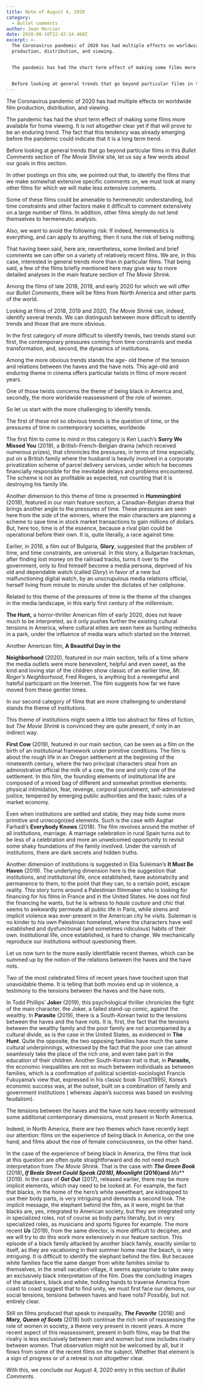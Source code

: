```yaml
---
title: Note of August 4, 2020
category:
  - Bullet comments
author: Jean Mercier
date: 2020-08-10T22:42:14.460Z
excerpt: >-
  The Coronavirus pandemic of 2020 has had multiple effects on worldwide film
  production, distribution, and viewing.


  The pandemic has had the short term effect of making some films more available for home viewing. It is not altogether clear yet if that will prove to be an enduring trend. The fact that this tendency was already emerging before the pandemic could indicate that it is a long term trend.


  Before looking at general trends that go beyond particular films in this Bullet Comments section of The Movie Shrink site, let us say a few words about our goals in this section.
---
```

The Coronavirus pandemic of 2020 has had multiple effects on worldwide film production, distribution, and viewing.

The pandemic has had the short term effect of making some films more available for home viewing. It is not altogether clear yet if that will prove to be an enduring trend. The fact that this tendency was already emerging before the pandemic could indicate that it is a long term trend.

Before looking at general trends that go beyond particular films in this *Bullet Comments* section of *The Movie Shrink* site, let us say a few words about our goals in this section.

In other postings on this site, we pointed out that, to identify the films that we make somewhat extensive specific comments on, we must look at many other films for which we will make less extensive comments.

Some of these films could be amenable to hermeneutic understanding, but time constraints and other factors make it difficult to comment extensively on a large number of films. In addition, other films simply do not lend themselves to hermeneutic analysis.

Also, we want to avoid the following risk: If indeed, hermeneutics is everything, and can apply to anything, then it runs the risk of being nothing.

That having been said, here are, nevertheless, some limited and brief comments we can offer on a variety of relatively recent films. We are, in this case, interested in general trends more than in particular films. That being said, a few of the films briefly mentioned here may give way to more detailed analyses in the main feature section of *The Movie Shrink*.

Among the films of late 2018, 2019, and early 2020 for which we will offer our *Bullet Comments*, there will be films from North America and other parts of the world.

Looking at films of 2018, 2019 and 2020, *The* *Movie Shrink* can, indeed, identify several trends. We can distinguish between more difficult to identify trends and those that are more obvious.

In the first category of more difficult to identify trends, two trends stand out: first, the contemporary pressures coming from time constraints and media transformation, and, second, the dynamics of institutions.

Among the more obvious trends stands the age- old theme of the tension and relations between the haves and the have nots. This age-old and enduring theme in cinema offers particular twists in films of more recent years.

One of those twists concerns the theme of being black in America and, secondly, the more worldwide reassessment of the role of women.

So let us start with the more challenging to identify trends.

The first of these not so obvious trends is the question of time, or the pressures of time in contemporary societies, worldwide.

The first film to come to mind in this category is Ken Loach’s **Sorry We Missed You** (2019), a British-French-Belgian drama (which received numerous prizes), that chronicles the pressures, in terms of time especially, put on a British family where the husband is heavily involved in a corporate privatization scheme of parcel delivery services, under which he becomes financially responsible for the inevitable delays and problems encountered. The scheme is not as profitable as expected, not counting that it is destroying his family life.

Another dimension to this theme of time is presented in **Hummingbird** (2018), featured in our main feature section, a Canadian-Belgian drama that brings another angle to the pressures of time. These pressures are seen here from the side of the winners, where the main characters are planning a scheme to save time in stock market transactions to gain millions of dollars. But, here too, time is of the essence, because a rival plan could be operational before their own. It is, quite literally, a race against time.

Earlier, in 2016, a film out of Bulgaria, **Glory**, suggested that the problem of time, and time constraints, are universal. In this story, a Bulgarian trackman, after finding lost money on the railroad tracks, turns it over to the government, only to find himself become a media persona, deprived of his old and dependable watch (called *Glory*) in favor of a new but malfunctioning digital watch, by an unscrupulous media relations official, herself living from minute to minute under the dictates of her cellphone.

Related to this theme of the pressures of time is the theme of the changes in the media landscape, in this early first century of the millennium.

**The Hunt,** a horror-thriller American film of early 2020, does not leave much to be interpreted, as it only pushes further the existing cultural tensions in America, where cultural elites are seen here as hunting rednecks in a park, under the influence of media wars which started on the Internet.

Another American film, **A Beautiful Day in the**

**Neighborhood** (2020), featured in our main section, tells of a time where the media outlets were more benevolent, helpful and even sweet, as the kind and loving star of the children show classic of an earlier time, *Mr. Roger’s* *Neighborhood*, Fred Rogers, is anything but a revengeful and hateful participant on the Internet. The film suggests how far we have moved from these gentler times.

In our second category of films that are more challenging to understand stands the theme of institutions.

This theme of institutions might seem a little too abstract for films of fiction, but *The Movie* *Shrink* is convinced they are quite present, if only in an indirect way.

**First Cow** (2019), featured in our main section, can be seen as a film on the birth of an institutional framework under primitive conditions. The film is about the rough life in an Oregon settlement at the beginning of the nineteenth century, where the two principal characters steal from an administrative official the milk of a cow, the one and only cow of the settlement. In this film, the founding elements of institutional life are composed of a mixed bag of different and somewhat primitive elements: physical intimidation, fear, revenge, corporal punishment, self-administered justice, tempered by emerging public authorities and the basic rules of a market economy.

Even when institutions are settled and stable, they may hide some more primitive and unrecognized elements. Such is the case with Asghar Farhadi’s **Everybody Knows** (2018). The film revolves around the mother of all institutions, marriage. A marriage celebration in rural Spain turns out to be less of a celebration and more an unwelcomed opportunity to revisit some shaky foundations of the family involved. Under the varnish of institutions, there are dark secrets and hidden truths.

Another dimension of institutions is suggested in Elia Suleiman’s **It Must Be Haven** (2019). The underlying dimension here is the suggestion that institutions, and institutional life, once established, have automaticity and permanence to them, to the point that they can, to a certain point, escape reality. This story turns around a Palestinian filmmaker who is looking for financing for his films in France and in the United States. He does not find the financing he wants, but he is witness to *haute couture* and *chic* that seems to awkwardly permeate all public life in Paris, while sirens and implicit violence was ever-present in the American city he visits. Suleiman is no kinder to his own Palestinian homeland, where the characters have well established and dysfunctional (and sometimes ridiculous) habits of their own. Institutional life, once established, is hard to change. We mechanically reproduce our institutions without questioning them.

Let us now turn to the more easily identifiable recent themes, which can be summed up by the notion of the relations between the haves and the have nots.

Two of the most celebrated films of recent years have touched upon that unavoidable theme. It is telling that both movies end up in violence, a testimony to the tensions between the haves and the have nots.

In Todd Phillips’ **Joker** (2019), this psychological thriller chronicles the fight of the main character, the Joker, a failed stand-up comic, against the wealthy. In **Parasite** (2019), there is a South-Korean twist to the tensions between the haves and the have nots. It is, first, the fact that the tensions between the wealthy family and the poor family are not accompanied by a cultural divide, as is the case in the United States, as evidenced in **The Hunt**. Quite the opposite, the two opposing families have much the same cultural underpinnings, witnessed by the fact that the poor one can almost seamlessly take the place of the rich one, and even take part in the education of their children. Another South-Korean trait is that, in **Parasite,** the economic inequalities are not so much between individuals as between families, which is a confirmation of political scientist-sociologist Francis Fukuyama’s view that, expressed in his classic book *Trust*(1995), Korea’s economic success was, at the outset, built on a combination of family and government institutions ( whereas Japan’s success was based on evolving feudalism).

The tensions between the haves and the have nots have recently witnessed some additional contemporary dimensions, most present in North America.

Indeed, in North America, there are two themes which have recently kept our attention: films on the experience of being black in America, on the one hand, and films about the rise of female consciousness, on the other hand.

In the case of the experience of being black in America, the films that look at this question are often quite straightforward and do not need much interpretation from *The Movie Shrink*. That is the case with ***The Green Book*** (2018)**, *If Beale Street Could Speak (***2018)**, *Moonlight*** (2016)and** *Ma*** (2019). In the case of ***Get Out*** (2017), released earlier, there may be more implicit elements, which may need to be looked at. For example, the fact that blacks, in the home of the hero’s white sweetheart, are kidnapped to use their body parts, is very intriguing and demands a second look. The implicit message, the elephant behind the film, as it were, might be that blacks are, yes, integrated to American society, but they are integrated only in specialized roles, not of course as body parts literally, but in very specialized roles, as musicians and sports figures for example. The more recent ***Us*** (2019), from the same director, is more difficult to decipher, and we will try to do this work more extensively in our feature section. This episode of a black family attacked by another black family, exactly similar to itself, as they are vacationing in their summer home near the beach, is very intriguing. It is difficult to identify the elephant behind the film. But because white families face the same danger from white families similar to themselves, in the small vacation village, it seems appropriate to take away an exclusively black interpretation of the film. Does the concluding images of the attackers, black and white, holding hands to traverse America from coast to coast suggest that to find unity, we must first face our demons, our social tensions, tensions between haves and have nots? Possibly, but not entirely clear.

[](<>)Still on films produced that speak to inequality, ***The Favorite*** (2018) and ***Mary, Queen of Scots*** (2018) both continue the rich vein of reassessing the role of women in society, a theme very present in recent years. A more recent aspect of this reassessment, present in both films, may be that the rivalry is less exclusively between men and women but now includes rivalry between women. That observation might not be welcomed by all, but it flows from some of the recent films on the subject. Whether that element is a sign of progress or of a retreat is not altogether clear.

With this, we conclude our August 4, 2020 entry in this section of *Bullet Comments.*
